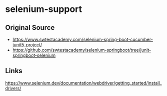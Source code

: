 # selenium-support

## Original Source  
- https://www.swtestacademy.com/selenium-spring-boot-cucumber-junit5-project/
- https://github.com/swtestacademy/selenium-springboot/tree/junit-springboot-selenium

## Links
https://www.selenium.dev/documentation/webdriver/getting_started/install_drivers/
